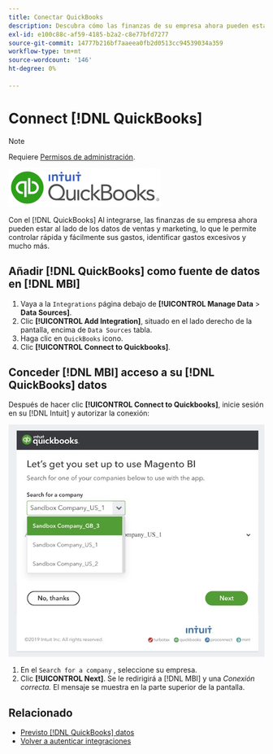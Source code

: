 ```yaml
---
title: Conectar QuickBooks
description: Descubra cómo las finanzas de su empresa ahora pueden estar al lado de los datos de ventas y marketing, lo que le permite controlar rápida y fácilmente sus gastos, identificar gastos excesivos y mucho más.
exl-id: e100c88c-af59-4185-b2a2-c8e77bfd7277
source-git-commit: 14777b216bf7aaeea0fb2d0513cc94539034a359
workflow-type: tm+mt
source-wordcount: '146'
ht-degree: 0%

---
```


# Connect [!DNL QuickBooks]

>[!NOTE]
>
>Requiere [Permisos de administración](../../../administrator/user-management/user-management.md).

![](../../../assets/Quickbooks.png)

Con el [!DNL QuickBooks] Al integrarse, las finanzas de su empresa ahora pueden estar al lado de los datos de ventas y marketing, lo que le permite controlar rápida y fácilmente sus gastos, identificar gastos excesivos y mucho más.

## Añadir [!DNL QuickBooks] como fuente de datos en [!DNL MBI]

1. Vaya a la `Integrations` página debajo de **[!UICONTROL Manage Data** > **Data Sources]**.
1. Clic **[!UICONTROL Add Integration]**, situado en el lado derecho de la pantalla, encima de `Data Sources` tabla.
1. Haga clic en `QuickBooks` icono.
1. Clic **[!UICONTROL Connect to Quickbooks]**.

## Conceder [!DNL MBI] acceso a su [!DNL QuickBooks] datos

Después de hacer clic **[!UICONTROL Connect to Quickbooks]**, inicie sesión en su [!DNL Intuit] y autorizar la conexión:

![](../../../assets/QuickBooks_App_Store_1.jpg)

1. En el `Search for a company` , seleccione su empresa.
1. Clic **[!UICONTROL Next]**. Se le redirigirá a [!DNL MBI] y una *Conexión correcta.* El mensaje se muestra en la parte superior de la pantalla.

## Relacionado

* [Previsto [!DNL QuickBooks] datos](../integrations/quickbooks-data.md)
* [Volver a autenticar integraciones](https://experienceleague.adobe.com/docs/commerce-knowledge-base/kb/how-to/mbi-reauthenticating-integrations.html?lang=en)
